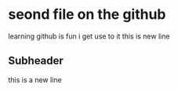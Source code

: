 # seond file on the github 

learning github is fun
i get use to it
this is new line

## Subheader 
this is a new line
